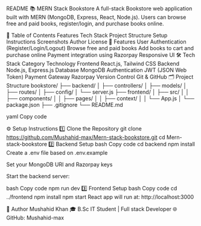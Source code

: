 README
📚 MERN Stack Bookstore
A full-stack Bookstore web application built with MERN (MongoDB, Express, React, Node.js).
Users can browse free and paid books, register/login, and purchase books online.

🧭 Table of Contents
Features
Tech Stack
Project Structure
Setup Instructions
Screenshots
Author
License
🚀 Features
User Authentication (Register/Login/Logout)
Browse free and paid books
Add books to cart and purchase online
Payment integration using Razorpay
Responsive UI
🛠️ Tech Stack
Category	Technology
Frontend	React.js, Tailwind CSS
Backend	Node.js, Express.js
Database	MongoDB
Authentication	JWT (JSON Web Token)
Payment Gateway	Razorpay
Version Control	Git & GitHub
🗂️ Project Structure
bookstore/ ├── backend/ │ ├── controllers/ │ ├── models/ │ ├── routes/ │ ├── config/ │ └── server.js ├── frontend/ │ ├── src/ │ │ ├── components/ │ │ ├── pages/ │ │ ├── context/ │ │ └── App.js │ └── package.json ├── .gitignore └── README.md

yaml Copy code

⚙️ Setup Instructions
1️⃣ Clone the Repository
git clone https://github.com/Mushahid-max/Mern-stack-bookstore.git
cd Mern-stack-bookstore
2️⃣ Backend Setup
bash
Copy code
cd backend
npm install
Create a .env file based on .env.example

Set your MongoDB URI and Razorpay keys

Start the backend server:

bash
Copy code
npm run dev
3️⃣ Frontend Setup
bash
Copy code
cd ../frontend
npm install
npm start
React app will run at: http://localhost:3000


🙌 Author
Mushahid Khan
🎓 B.Sc IT Student | Full stack Developer
🌐 GitHub: Mushahid-max
